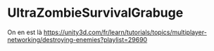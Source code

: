 # UltraZombieSurvivalGrabuge


On en est là 
https://unity3d.com/fr/learn/tutorials/topics/multiplayer-networking/destroying-enemies?playlist=29690

